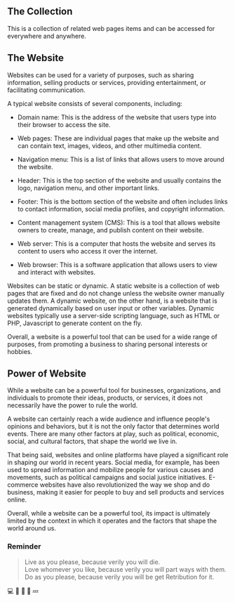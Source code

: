 ## The Collection
This is a collection of related web pages items and can be accessed for everywhere and anywhere. 

## The Website
Websites can be used for a variety of purposes, such as sharing information, selling products or services, providing entertainment, or facilitating communication.

A typical website consists of several components, including:

- Domain name: This is the address of the website that users type into their browser to access the site.

- Web pages: These are individual pages that make up the website and can contain text, images, videos, and other multimedia content.

- Navigation menu: This is a list of links that allows users to move around the website.

- Header: This is the top section of the website and usually contains the logo, navigation menu, and other important links.

- Footer: This is the bottom section of the website and often includes links to contact information, social media profiles, and copyright information.

- Content management system (CMS): This is a tool that allows website owners to create, manage, and publish content on their website.

- Web server: This is a computer that hosts the website and serves its content to users who access it over the internet.

- Web browser: This is a software application that allows users to view and interact with websites.

Websites can be static or dynamic. A static website is a collection of web pages that are fixed and do not change unless the website owner manually updates them. A dynamic website, on the other hand, is a website that is generated dynamically based on user input or other variables. Dynamic websites typically use a server-side scripting language, such as HTML or PHP, Javascript to generate content on the fly.

Overall, a website is a powerful tool that can be used for a wide range of purposes, from promoting a business to sharing personal interests or hobbies.

## Power of Website
While a website can be a powerful tool for businesses, organizations, and individuals to promote their ideas, products, or services, it does not necessarily have the power to rule the world.

A website can certainly reach a wide audience and influence people's opinions and behaviors, but it is not the only factor that determines world events. There are many other factors at play, such as political, economic, social, and cultural factors, that shape the world we live in.

That being said, websites and online platforms have played a significant role in shaping our world in recent years. Social media, for example, has been used to spread information and mobilize people for various causes and movements, such as political campaigns and social justice initiatives. E-commerce websites have also revolutionized the way we shop and do business, making it easier for people to buy and sell products and services online.

Overall, while a website can be a powerful tool, its impact is ultimately limited by the context in which it operates and the factors that shape the world around us.

### Reminder
> Live as you please, because verily you will die. </br>
> Love whomever you like, because verily you will part ways with them. </br>
> Do as you please, because verily you will be get Retribution for it.

:computer: :floppy_disk: :memo: :dizzy: :zzz: